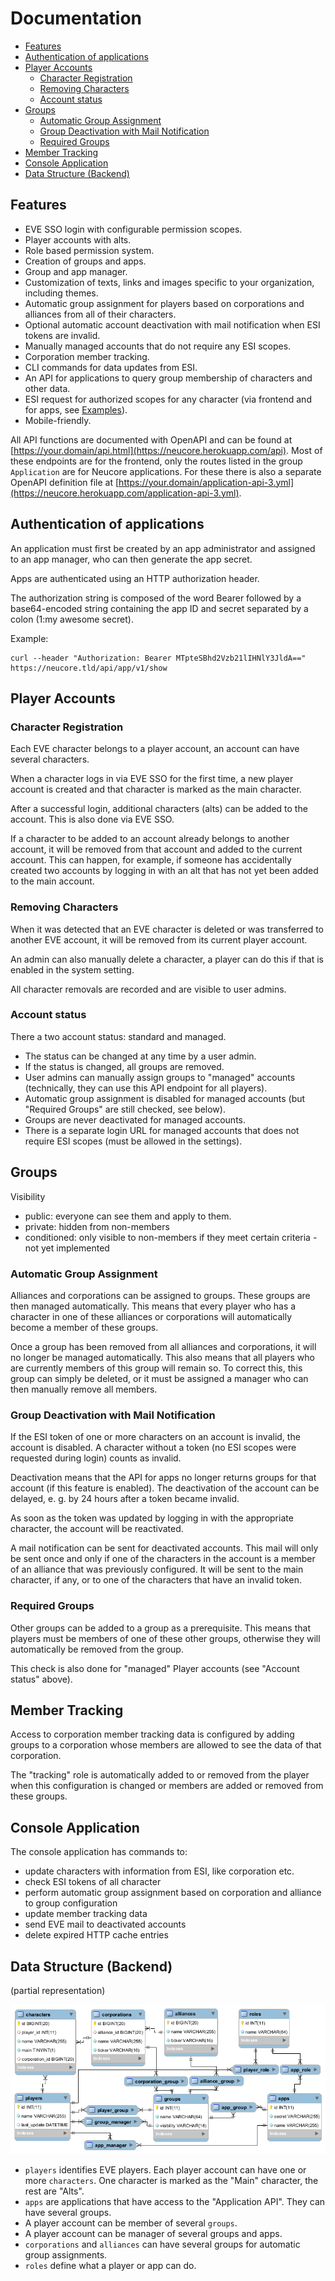 # Documentation

<!-- toc -->

- [Features](#features)
- [Authentication of applications](#authentication-of-applications)
- [Player Accounts](#player-accounts)
  * [Character Registration](#character-registration)
  * [Removing Characters](#removing-characters)
  * [Account status](#account-status)
- [Groups](#groups)
  * [Automatic Group Assignment](#automatic-group-assignment)
  * [Group Deactivation with Mail Notification](#group-deactivation-with-mail-notification)
  * [Required Groups](#required-groups)
- [Member Tracking](#member-tracking)
- [Console Application](#console-application)
- [Data Structure (Backend)](#data-structure-backend)

<!-- tocstop -->

## Features

* EVE SSO login with configurable permission scopes.
* Player accounts with alts.
* Role based permission system.
* Creation of groups and apps.
* Group and app manager.
* Customization of texts, links and images specific to your organization, including themes.
* Automatic group assignment for players based on corporations and alliances from all of their characters.
* Optional automatic account deactivation with mail notification when ESI tokens are invalid.
* Manually managed accounts that do not require any ESI scopes.
* Corporation member tracking.
* CLI commands for data updates from ESI.
* An API for applications to query group membership of characters and other data.
* ESI request for authorized scopes for any character 
  (via frontend and for apps, see [Examples](app-esi-examples.php)).
* Mobile-friendly.

All API functions are documented with OpenAPI and can be found at 
[https://your.domain/api.html](https://neucore.herokuapp.com/api). Most of these endpoints are for the frontend, 
only the routes listed in the group `Application` are for Neucore applications. For these there is also a 
separate OpenAPI definition file at 
[https://your.domain/application-api-3.yml](https://neucore.herokuapp.com/application-api-3.yml).

## Authentication of applications

An application must first be created by an app administrator and assigned to an app manager, 
who can then generate the app secret.

Apps are authenticated using an HTTP authorization header.

The authorization string is composed of the word Bearer followed by a base64-encoded
string containing the app ID and secret separated by a colon (1:my awesome secret).

Example:
```
curl --header "Authorization: Bearer MTpteSBhd2Vzb21lIHNlY3JldA==" https://neucore.tld/api/app/v1/show
```

## Player Accounts

### Character Registration

Each EVE character belongs to a player account, an account can have several characters.

When a character logs in via EVE SSO for the first time, a new player account is created
and that character is marked as the main character.

After a successful login, additional characters (alts) can be added to the account. This
is also done via EVE SSO.

If a character to be added to an account already belongs to another account, it will be
removed from that account and added to the current account. This can happen, for example,
if someone has accidentally created two accounts by logging in with an alt that has not
yet been added to the main account.

### Removing Characters

When it was detected that an EVE character is deleted or was transferred to another EVE account, 
it will be removed from its current player account.

An admin can also manually delete a character, a player can do this if that is enabled in the system setting.

All character removals are recorded and are visible to user admins.

### Account status

There a two account status: standard and managed.

- The status can be changed at any time by a user admin.
- If the status is changed, all groups are removed.
- User admins can manually assign groups to "managed" accounts
  (technically, they can use this API endpoint for all players).
- Automatic group assignment is disabled for managed accounts (but "Required Groups" are still checked, see below).
- Groups are never deactivated for managed accounts.
- There is a separate login URL for managed accounts that does not require ESI scopes (must be allowed in the settings).

## Groups

Visibility
- public: everyone can see them and apply to them.
- private: hidden from non-members
- conditioned: only visible to non-members if they meet certain criteria - not yet implemented

### Automatic Group Assignment

Alliances and corporations can be assigned to groups. These groups are then managed automatically. 
This means that every player who has a character in one of these alliances or corporations will 
automatically become a member of these groups.

Once a group has been removed from all alliances and corporations, it will no longer be managed 
automatically. This also means that all players who are currently members of this group will 
remain so. To correct this, this group can simply be deleted, or it must be assigned a manager 
who can then manually remove all members.

### Group Deactivation with Mail Notification

If the ESI token of one or more characters on an account is invalid, the account is disabled. A character 
without a token (no ESI scopes were requested during login) counts as invalid.

Deactivation means that the API for apps no longer returns groups for that account (if this feature is enabled). 
The deactivation of the account can be delayed, e. g. by 24 hours after a token became invalid.

As soon as the token was updated by logging in with the appropriate character, the account will be reactivated.

A mail notification can be sent for deactivated accounts. This mail will only be sent once and only if one 
of the characters in the account is a member of an alliance that was previously configured. It will be sent 
to the main character, if any, or to one of the characters that have an invalid token.

### Required Groups

Other groups can be added to a group as a prerequisite. This means that players must be members of one 
of these other groups, otherwise they will automatically be removed from the group.

This check is also done for "managed" Player accounts (see "Account status" above).

## Member Tracking

Access to corporation member tracking data is configured by adding groups to a corporation whose 
members are allowed to see the data of that corporation.

The "tracking" role is automatically added to or removed from the player when this configuration is changed or 
members are added or removed from these groups.

## Console Application

The console application has commands to:
- update characters with information from ESI, like corporation etc. 
- check ESI tokens of all character
- perform automatic group assignment based on corporation and alliance to group configuration
- update member tracking data
- send EVE mail to deactivated accounts
- delete expired HTTP cache entries

## Data Structure (Backend)

 (partial representation)
 
![Entity–relationship model](er-model.png)

- `players` identifies EVE players. Each player account can have one or more `characters`. One
  character is marked as the "Main" character, the rest are "Alts".
- `apps` are applications that have access to the "Application API". They can have several groups.
- A player account can be member of several `groups`.
- A player account can be manager of several groups and apps.
- `corporations` and `alliances` can have several groups for automatic group assignments.
- `roles` define what a player or app can do.
